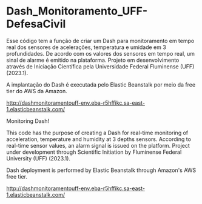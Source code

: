 # Dash_Monitoramento_UFF-DefesaCivil
Esse código tem a função de criar um Dash para monitoramento em tempo real dos sensores de acelerações, temperatura e umidade em 3 profundidades. De acordo com os valores dos 
sensores em tempo real, um sinal de alarme é emitido na plataforma. Projeto em desenvolvimento através de Iniciação Científica pela Universidade Federal Fluminense (UFF) (2023.1).

A implantação do Dash é executada pelo Elastic Beanstalk por meio da free tier do AWS da Amazon.

http://dashmonitoramentouff-env.eba-r5hffikc.sa-east-1.elasticbeanstalk.com/

Monitoring Dash! 

This code has the purpose of creating a Dash for real-time monitoring of acceleration, temperature and humidity at 3 depths sensors. According to real-time sensor values, an alarm signal is issued on the platform. Project under development through Scientific Initiation by Fluminense Federal University (UFF) (2023.1).

Dash deployment is performed by Elastic Beanstalk through Amazon's AWS free tier.

http://dashmonitoramentouff-env.eba-r5hffikc.sa-east-1.elasticbeanstalk.com/
